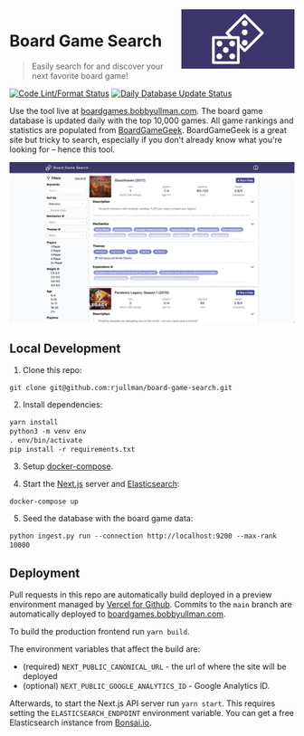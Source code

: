 <img src="./images/logo.png" width="200px" align="right" />

# Board Game Search

> Easily search for and discover your next favorite board game!

[![Code Lint/Format Status](https://img.shields.io/github/workflow/status/rjullman/board-game-search/Lint%20Typescript%20and%20Python?label=Code%20Lint%2FFormat&logo=github)](https://github.com/rjullman/board-game-search/actions?query=workflow%3A%22Lint+Typescript+and+Python%22)
[![Daily Database Update Status](https://img.shields.io/github/workflow/status/rjullman/board-game-search/Reindex%20BoardGameGeek?label=Daily%20Database%20Update&logo=github)](https://github.com/rjullman/board-game-search/actions?query=workflow%3A%22Reindex+BoardGameGeek%22)


Use the tool live at
[boardgames.bobbyullman.com](https://boardgames.bobbyullman.com/). The board
game database is updated daily with the top 10,000 games. All game rankings and
statistics are populated from [BoardGameGeek](http://boardgamegeek.com/).
BoardGameGeek is a great site but tricky to search, especially if you don't
already know what you're looking for – hence this tool.

[![Application Screenshot](./images/screenshot.png)](https://boardgames.bobbyullman.com/)

## Local Development

1. Clone this repo:
```
git clone git@github.com:rjullman/board-game-search.git
```

2. Install dependencies:
```
yarn install
python3 -m venv env
. env/bin/activate
pip install -r requirements.txt
```

3. Setup [docker-compose](https://docs.docker.com/compose/install/). 

4. Start the [Next.js](https://nextjs.org/) server and [Elasticsearch](https://www.elastic.co/elasticsearch/):
```
docker-compose up
```

5. Seed the database with the board game data:
```
python ingest.py run --connection http://localhost:9200 --max-rank 10000
```

## Deployment

Pull requests in this repo are automatically build deployed in a preview
environment managed by [Vercel for Github](https://vercel.com/github). Commits
to the `main` branch are automatically deployed to
[boardgames.bobbyullman.com](https://boardgames.bobbyullman.com).

To build the production frontend run `yarn build`.

The environment variables that affect the build are:
- (required) `NEXT_PUBLIC_CANONICAL_URL` - the url of where the site will be deployed
- (optional) `NEXT_PUBLIC_GOOGLE_ANALYTICS_ID` - Google Analytics ID.

Afterwards, to start the Next.js API server run `yarn start`. This requires
setting the `ELASTICSEARCH_ENDPOINT` environment variable. You can get a free
Elasticsearch instance from [Bonsai.io](https://bonsai.io/).
